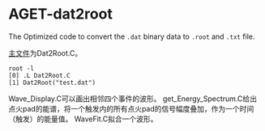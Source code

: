 # AGET-dat2root
The Optimized code to convert the `.dat` binary data to `.root` and `.txt` file.

[主文件](./Dat2Root.C)为Dat2Root.C。
```
root -l
[0] .L Dat2Root.C
[1] Dat2Root("test.dat")
```
Wave_Display.C可以画出相邻四个事件的波形。
get_Energy_Spectrum.C给出点火pad的能谱，将一个触发内的所有点火pad的信号幅度叠加，作为一个时间（触发）的能量值。
WaveFit.C拟合一个波形。
